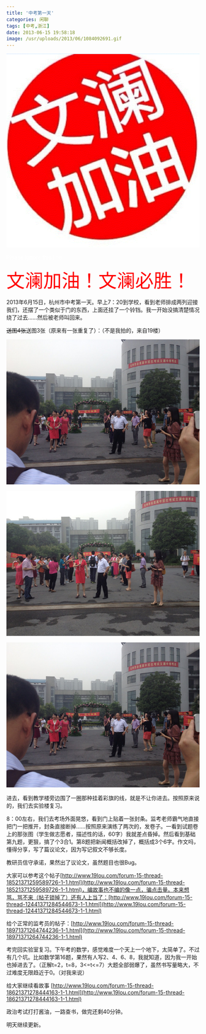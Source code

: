 ```yaml
---
title: '中考第一天'
categories: 闲聊
tags: [中考,浙江]
date: 2013-06-15 19:58:18
image: /usr/uploads/2013/06/1084092691.gif
---
```

![文澜加油](../../../../usr/uploads/2013/06/1084092691.gif)

<span style="color:#fff">Please ignore this line</span>

<span style="color:#ff0000;font-size:48px">文澜加油！文澜必胜！</span>

2013年6月15日，杭州市中考第一天。早上7：20到学校，看到老师排成两列迎接我们，还摆了一个类似于门的东西，上面还挂了一个铃铛。我一开始没搞清楚情况绕了过去……然后被老师叫回来。

<del>送图4张</del>送图3张（原来有一张重复了）：（不是我拍的，来自19楼）

![middle_094452_14861371260692384_ce9920e7288e76684b868c474ad4b0fc.jpg](../../../../usr/uploads/2013/06/2249404118.jpg)

![middle_094452_17931371260692691_3b77c47744f6f7f4bdde10b7653c66da.jpg](../../../../usr/uploads/2013/06/3970367125.jpg)

![middle_094453_15861371260693006_ce9920e7288e76684b868c474ad4b0fc.jpg](../../../../usr/uploads/2013/06/3158596131.jpg)

进去，看到教学楼旁边围了一圈那种挂着彩旗的线，就是不让你进去。按照原来说的，我们去实验楼复习。

8：00左右，我们去考场外面晃悠，看到门上贴着一张封条。监考老师霸气地直接把门一把推开，封条直接断掉……按照原来演练了两次的，发卷子。一看到试题卷上的那张图（学生做志愿者，描述性的话，60字）我就差点昏掉。然后看到基础第九题，更狠，搞了个3合1。第8题把新闻概括改掉了，概括成3个6字。作文吗，懂得分享，写了篇议论文，因为写记叙文不够长度。

教研员信守承诺，果然出了议论文，虽然题目也很Bug。

大家可以参考这个帖子[http://www.19lou.com/forum-15-thread-18521371259589726-1-1.html](http://www.19lou.com/forum-15-thread-18521371259589726-1-1.html)，编故事也不编的像一点，骗点击量。本来想骂，骂不来（帖子锁掉了）还有人上当了：[http://www.19lou.com/forum-15-thread-12441371284544673-1-1.html](http://www.19lou.com/forum-15-thread-12441371284544673-1-1.html)

给个正常的监考员的帖子：[http://www.19lou.com/forum-15-thread-18971371264744236-1-1.html](http://www.19lou.com/forum-15-thread-18971371264744236-1-1.html)

考完回实验室复习。下午考的数学，感觉难度一个天上一个地下，太简单了。不过有几个坑。比如数学第16题，果然有人写2、4、6、8，我就知道，因为我一开始也掉进去了。（正解t=2，t=8，3<=t<=7）大题全部弱爆了，虽然书写量略大，不过难度无限趋近于0。（对我来说）

给大家继续看故事 [http://www.19lou.com/forum-15-thread-18621371278444163-1-1.html](http://www.19lou.com/forum-15-thread-18621371278444163-1-1.html)

政治考试打打酱油，一路查书，做完还剩40分钟。

明天继续更新。
